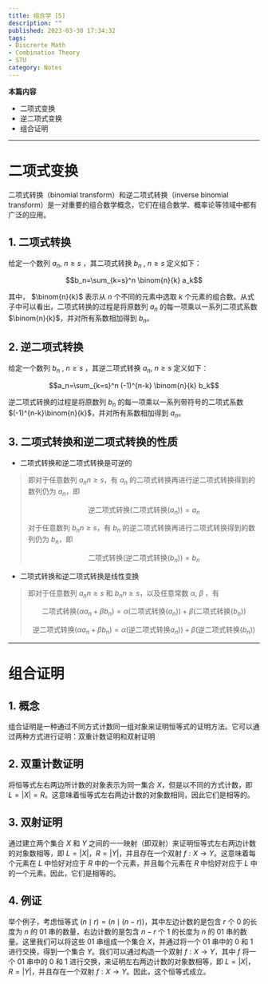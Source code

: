 ```yaml
---
title: 组合学 [5]
description: ""
published: 2023-03-30 17:34:32
tags:
- Discrerte Math
- Combination Theory
- STU
category: Notes
---
```


**本篇内容**
- 二项式变换
- 逆二项式变换
- 组合证明


<!--more-->

---

# 二项式变换

二项式转换（binomial transform）和逆二项式转换（inverse binomial transform）是一对重要的组合数学概念，它们在组合数学、概率论等领域中都有广泛的应用。

## 1. 二项式转换

给定一个数列 $a_n$, $n\geq s$  ，其二项式转换 $b_n$ , $n\geq s$  定义如下：

$$b_n=\sum_{k=s}^n \binom{n}{k} a_k$$

其中， $\binom{n}{k}$ 表示从 $n$ 个不同的元素中选取 $k$ 个元素的组合数。从式子中可以看出，二项式转换的过程是将原数列 ${a_n}$ 的每一项乘以一系列二项式系数 $\binom{n}{k}$，并对所有系数相加得到 $b_n$。

## 2. 逆二项式转换

给定一个数列 $b_n$ , $n\geq s$ ，其逆二项式转换 $a_n$, $n\geq s$ 定义如下：

$$a_n=\sum_{k=s}^n (-1)^{n-k} \binom{n}{k} b_k$$

逆二项式转换的过程是将原数列 ${b_n}$ 的每一项乘以一系列带符号的二项式系数 $(-1)^{n-k}\binom{n}{k}$，并对所有系数相加得到 $a_n$。

## 3. 二项式转换和逆二项式转换的性质

- 二项式转换和逆二项式转换是可逆的
>即对于任意数列 ${a_n}{n\geq s}$，有 ${a_n}$ 的二项式转换再进行逆二项式转换得到的数列仍为 ${a_n}$，即
>
>$$\text{逆二项式转换}(\text{二项式转换}({a_n}))={a_n}$$
>
>对于任意数列 ${b_n}{n\geq s}$，有 ${b_n}$ 的逆二项式转换再进行二项式转换得到的数列仍为 ${b_n}$，即
>
>$$\text{二项式转换}(\text{逆二项式转换}({b_n}))={b_n}$$


- 二项式转换和逆二项式转换是线性变换
>即对于任意数列 ${a_n}{n\geq s}$ 和 ${b_n}{n\geq s}$，以及任意常数 $\alpha,\ \beta$ ，有
>
>$$\text{二项式转换}(\alpha {a_n}+\beta {b_n})=\alpha (\text{二项式转换}({a_n}))+\beta (\text{二项式转换}({b_n}))$$
>
>$$\text{逆二项式转换}(\alpha {a_n}+\beta {b_n})=\alpha (\text{逆二项式转换}{a_n}))+\beta (\text{逆二项式转换}({b_n}))$$

---

# 组合证明
## 1. 概念
组合证明是一种通过不同方式计数同一组对象来证明恒等式的证明方法。它可以通过两种方式进行证明：双重计数证明和双射证明

## 2. 双重计数证明
将恒等式左右两边所计数的对象表示为同一集合 $X$，但是以不同的方式计数，即 $L=|X|=R$。这意味着恒等式左右两边计数的对象数相同，因此它们是相等的。

## 3. 双射证明
通过建立两个集合 $X$ 和 $Y$ 之间的一一映射（即双射）来证明恒等式左右两边计数的对象数相等，即 $L=|X|$，$R=|Y|$，并且存在一个双射 $f:X\to Y$。这意味着每个元素在 $L$ 中恰好对应于 $R$ 中的一个元素，并且每个元素在 $R$ 中恰好对应于 $L$ 中的一个元素。因此，它们是相等的。

## 4. 例证
举个例子，考虑恒等式 $(n\mid r)=(n\mid (n-r))$，其中左边计数的是包含 $r$ 个 $0$ 的长度为 $n$ 的 $01$ 串的数量，右边计数的是包含 $n-r$ 个 $1$ 的长度为 $n$ 的 $01$ 串的数量。这里我们可以将这些 $01$ 串组成一个集合 $X$，并通过将一个 $01$ 串中的 $0$ 和 $1$ 进行交换，得到一个集合 $Y$。我们可以通过构造一个双射 $f:X\to Y$，其中 $f$ 将一个 $01$ 串中的 $0$ 和 $1$ 进行交换，来证明左右两边计数的对象数相等，即 $L=|X|$，$R=|Y|$，并且存在一个双射 $f:X\to Y$。因此，这个恒等式成立。
